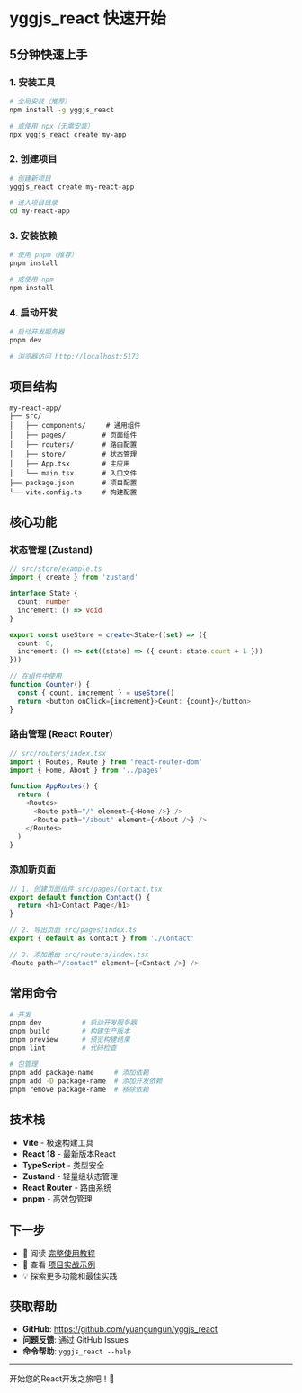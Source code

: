 # yggjs_react 快速开始

## 5分钟快速上手

### 1. 安装工具

```bash
# 全局安装（推荐）
npm install -g yggjs_react

# 或使用 npx（无需安装）
npx yggjs_react create my-app
```

### 2. 创建项目

```bash
# 创建新项目
yggjs_react create my-react-app

# 进入项目目录
cd my-react-app
```

### 3. 安装依赖

```bash
# 使用 pnpm（推荐）
pnpm install

# 或使用 npm
npm install
```

### 4. 启动开发

```bash
# 启动开发服务器
pnpm dev

# 浏览器访问 http://localhost:5173
```

## 项目结构

```
my-react-app/
├── src/
│   ├── components/     # 通用组件
│   ├── pages/         # 页面组件
│   ├── routers/       # 路由配置
│   ├── store/         # 状态管理
│   ├── App.tsx        # 主应用
│   └── main.tsx       # 入口文件
├── package.json       # 项目配置
└── vite.config.ts     # 构建配置
```

## 核心功能

### 状态管理 (Zustand)

```typescript
// src/store/example.ts
import { create } from 'zustand'

interface State {
  count: number
  increment: () => void
}

export const useStore = create<State>((set) => ({
  count: 0,
  increment: () => set((state) => ({ count: state.count + 1 }))
}))

// 在组件中使用
function Counter() {
  const { count, increment } = useStore()
  return <button onClick={increment}>Count: {count}</button>
}
```

### 路由管理 (React Router)

```typescript
// src/routers/index.tsx
import { Routes, Route } from 'react-router-dom'
import { Home, About } from '../pages'

function AppRoutes() {
  return (
    <Routes>
      <Route path="/" element={<Home />} />
      <Route path="/about" element={<About />} />
    </Routes>
  )
}
```

### 添加新页面

```typescript
// 1. 创建页面组件 src/pages/Contact.tsx
export default function Contact() {
  return <h1>Contact Page</h1>
}

// 2. 导出页面 src/pages/index.ts
export { default as Contact } from './Contact'

// 3. 添加路由 src/routers/index.tsx
<Route path="/contact" element={<Contact />} />
```

## 常用命令

```bash
# 开发
pnpm dev          # 启动开发服务器
pnpm build        # 构建生产版本
pnpm preview      # 预览构建结果
pnpm lint         # 代码检查

# 包管理
pnpm add package-name     # 添加依赖
pnpm add -D package-name  # 添加开发依赖
pnpm remove package-name  # 移除依赖
```

## 技术栈

- **Vite** - 极速构建工具
- **React 18** - 最新版本React
- **TypeScript** - 类型安全
- **Zustand** - 轻量级状态管理
- **React Router** - 路由系统
- **pnpm** - 高效包管理

## 下一步

- 📖 阅读 [完整使用教程](./使用教程/v1.0.0/yggjs_react使用教程.md)
- 🚀 查看 [项目实战示例](./使用教程/v1.0.0/yggjs_react使用教程.md#项目实战)
- 💡 探索更多功能和最佳实践

## 获取帮助

- **GitHub**: https://github.com/yuangungun/yggjs_react
- **问题反馈**: 通过 GitHub Issues
- **命令帮助**: `yggjs_react --help`

---

开始您的React开发之旅吧！🚀
